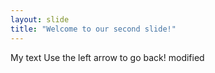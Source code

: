 ```yaml
---
layout: slide
title: "Welcome to our second slide!"
---
```

My text
Use the left arrow to go back!
modified

